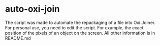 # auto-oxi-join
The script was made to automate the repackaging of a file into Oxi Joiner. For personal use, you need to edit the script. For example, the exact position of the pixels of an object on the screen. All other information is in README.md
